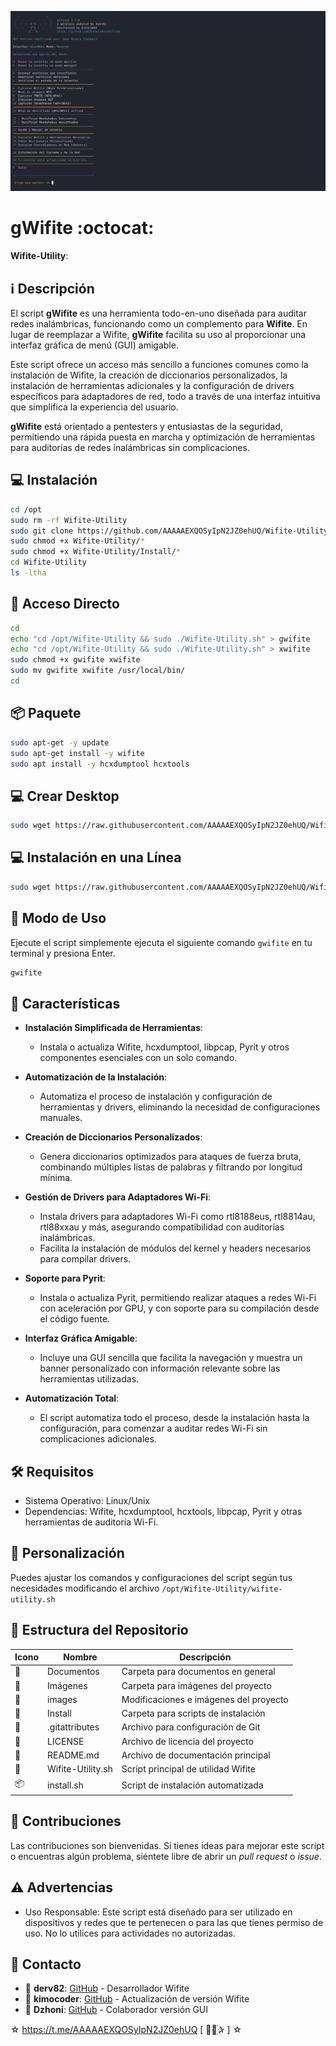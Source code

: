 ﻿![logo](https://github.com/AAAAAEXQOSyIpN2JZ0ehUQ/Wifite-Utility/blob/main/Imagenes/Wifite-Utility.png)

# gWifite :octocat: 
**Wifite-Utility**:  
## :information_source: Descripción

El script **gWifite** es una herramienta todo-en-uno diseñada para auditar redes inalámbricas, funcionando como un complemento para **Wifite**. En lugar de reemplazar a Wifite, **gWifite** facilita su uso al proporcionar una interfaz gráfica de menú (GUI) amigable.

Este script ofrece un acceso más sencillo a funciones comunes como la instalación de Wifite, la creación de diccionarios personalizados, la instalación de herramientas adicionales y la configuración de drivers específicos para adaptadores de red, todo a través de una interfaz intuitiva que simplifica la experiencia del usuario.

**gWifite** está orientado a pentesters y entusiastas de la seguridad, permitiendo una rápida puesta en marcha y optimización de herramientas para auditorías de redes inalámbricas sin complicaciones.

## :computer: Instalación
```bash
cd /opt
sudo rm -rf Wifite-Utility
sudo git clone https://github.com/AAAAAEXQOSyIpN2JZ0ehUQ/Wifite-Utility.git
sudo chmod +x Wifite-Utility/*
sudo chmod +x Wifite-Utility/Install/* 
cd Wifite-Utility
ls -ltha
```

## :key: Acceso Directo
```bash
cd
echo "cd /opt/Wifite-Utility && sudo ./Wifite-Utility.sh" > gwifite
echo "cd /opt/Wifite-Utility && sudo ./Wifite-Utility.sh" > xwifite
sudo chmod +x gwifite xwifite
sudo mv gwifite xwifite /usr/local/bin/
cd
```

## :package: Paquete
```bash
sudo apt-get -y update
sudo apt-get install -y wifite
sudo apt install -y hcxdumptool hcxtools
```

## :computer: Crear Desktop
```bash
sudo wget https://raw.githubusercontent.com/AAAAAEXQOSyIpN2JZ0ehUQ/Wifite-Utility/refs/heads/main/Install/crear_guiwifite_desktop.sh -O - | sudo bash && sudo rm -rf wget-log*
```

## :computer: Instalación en una Línea
```bash
sudo wget https://raw.githubusercontent.com/AAAAAEXQOSyIpN2JZ0ehUQ/Wifite-Utility/main/install.sh -O - | sudo bash && sudo rm -rf wget-log*
```

## :rocket: Modo de Uso

Ejecute el script simplemente ejecuta el siguiente comando `gwifite`  en tu terminal y presiona Enter.

```bash
gwifite
```

## :star2: Características 

- **Instalación Simplificada de Herramientas**:  
  - Instala o actualiza Wifite, hcxdumptool, libpcap, Pyrit y otros componentes esenciales con un solo comando.

- **Automatización de la Instalación**:  
  - Automatiza el proceso de instalación y configuración de herramientas y drivers, eliminando la necesidad de configuraciones manuales.

- **Creación de Diccionarios Personalizados**:  
  - Genera diccionarios optimizados para ataques de fuerza bruta, combinando múltiples listas de palabras y filtrando por longitud mínima.

- **Gestión de Drivers para Adaptadores Wi-Fi**:  
  - Instala drivers para adaptadores Wi-Fi como rtl8188eus, rtl8814au, rtl88xxau y más, asegurando compatibilidad con auditorías inalámbricas.
  - Facilita la instalación de módulos del kernel y headers necesarios para compilar drivers.

- **Soporte para Pyrit**:  
  - Instala o actualiza Pyrit, permitiendo realizar ataques a redes Wi-Fi con aceleración por GPU, y con soporte para su compilación desde el código fuente.

- **Interfaz Gráfica Amigable**:  
  - Incluye una GUI sencilla que facilita la navegación y muestra un banner personalizado con información relevante sobre las herramientas utilizadas.

- **Automatización Total**:  
  - El script automatiza todo el proceso, desde la instalación hasta la configuración, para comenzar a auditar redes Wi-Fi sin complicaciones adicionales.

## :hammer_and_wrench: Requisitos 

- Sistema Operativo: Linux/Unix
- Dependencias: Wifite, hcxdumptool, hcxtools, libpcap, Pyrit y otras herramientas de auditoría Wi-Fi.

## :memo: Personalización

Puedes ajustar los comandos y configuraciones del script según tus necesidades modificando el archivo `/opt/Wifite-Utility/wifite-utility.sh`

## :open_file_folder: Estructura del Repositorio

| Icono            | Nombre              | Descripción                               |
|------------------|---------------------|-------------------------------------------|
| :file_folder:    | Documentos          | Carpeta para documentos en general        |
| :file_folder:    | Imágenes            | Carpeta para imágenes del proyecto        |
| :file_folder:    | images              | Modificaciones e imágenes del proyecto    |
| :file_folder:    | Install             | Carpeta para scripts de instalación       |
| :page_facing_up: | .gitattributes      | Archivo para configuración de Git         |
| :page_facing_up: | LICENSE             | Archivo de licencia del proyecto          |
| :book:           | README.md           | Archivo de documentación principal        |
| :page_facing_up: | Wifite-Utility.sh   | Script principal de utilidad Wifite       |
| :package:        | install.sh          | Script de instalación automatizada        |

## :star2: Contribuciones

Las contribuciones son bienvenidas. Si tienes ideas para mejorar este script o encuentras algún problema, siéntete libre de abrir un *pull request* o *issue*.

## :warning: Advertencias

- Uso Responsable: Este script está diseñado para ser utilizado en dispositivos y redes que te pertenecen o para las que tienes permiso de uso. No lo utilices para actividades no autorizadas.

## :email: Contacto 
* :busts_in_silhouette: **derv82**: [GitHub](https://github.com/derv82/wifite) - Desarrollador  Wifite
* :busts_in_silhouette: **kimocoder**: [GitHub](https://github.com/kimocoder/wifite2) - Actualización de versión Wifite
* :busts_in_silhouette: **Dzhoni**: [GitHub](https://github.com/AAAAAEXQOSyIpN2JZ0ehUQ/Wifite-Utility) - Colaborador versión GUI

☆ https://t.me/AAAAAEXQOSyIpN2JZ0ehUQ [  ⃘⃤꙰✰ ] ☆
